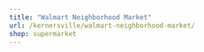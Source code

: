 ```yaml
---
title: "Walmart Neighborhood Market"
url: /kernersville/walmart-neighborhood-market/
shop: supermarket
---
```


